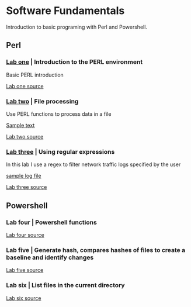 # Software Fundamentals

Introduction to basic programing with Perl and Powershell.

## Perl

### [Lab one](https://github.com/Hassan-Al/Comp-Sec-Investigations/blob/master/Lab%201.pdf) | Introduction to the PERL environment

Basic PERL introduction

[Lab one source](https://github.com/Hassan-Al/Comp-Sec-Investigations/blob/master/lab1.pl)

### [Lab two](https://github.com/Hassan-Al/Comp-Sec-Investigations/blob/master/Lab2.pdf) | File processing

Use PERL functions to process data in a file

[Sample text](https://github.com/Hassan-Al/Comp-Sec-Investigations/blob/master/TestFile.txt)

[Lab two source](https://github.com/Hassan-Al/Comp-Sec-Investigations/blob/master/lab2.pl)

### [Lab three](https://github.com/Hassan-Al/Comp-Sec-Investigations/blob/master/lab3.pdf) | Using regular expressions

In this lab I use a regex to filter network traffic logs specified by the user

[sample log file](https://github.com/Hassan-Al/Comp-Sec-Investigations/blob/master/sample.log)

[Lab three source](https://github.com/Hassan-Al/Comp-Sec-Investigations/blob/master/lab3.pl)

## Powershell

### Lab four | Powershell functions

[Lab four source](https://github.com/Hassan-Al/Comp-Sec-Investigations/blob/master/Lab4.ps1)

### Lab five | Generate hash, compares hashes of files to create a baseline and identify changes

[Lab five source](https://github.com/Hassan-Al/Comp-Sec-Investigations/blob/master/lab5.ps1)

### Lab six | List files in the current directory

[Lab six source](https://github.com/Hassan-Al/Comp-Sec-Investigations/blob/master/lab6.ps1)
